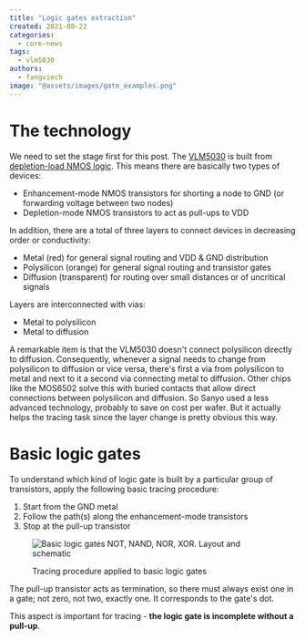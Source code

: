 ```yaml
---
title: "Logic gates extraction"
created: 2021-08-22
categories: 
  - core-news
tags: 
  - vlm5030
authors: 
  - fangviech
image: "@assets/images/gate_examples.png"
---
```


# The technology

We need to set the stage first for this post. The [VLM5030](https://siliconpr0n.org/archive/doku.php?id=ogoun:vlm5030#map) is built from [depletion-load NMOS logic](https://en.wikipedia.org/wiki/Depletion-load_NMOS_logic). This means there are basically two types of devices:

- Enhancement-mode NMOS transistors for shorting a node to GND (or forwarding voltage between two nodes)
- Depletion-mode NMOS transistors to act as pull-ups to VDD

In addition, there are a total of three layers to connect devices in decreasing order or conductivity:

- Metal (red) for general signal routing and VDD & GND distribution
- Polysilicon (orange) for general signal routing and transistor gates
- Diffusion (transparent) for routing over small distances or of uncritical signals

Layers are interconnected with vias:

- Metal to polysilicon
- Metal to diffusion

A remarkable item is that the VLM5030 doesn't connect polysilicon directly to diffusion. Consequently, whenever a signal needs to change from polysilicon to diffusion or vice versa, there's first a via from polysilicon to metal and next to it a second via connecting metal to diffusion. Other chips like the MOS6502 solve this with buried contacts that allow direct connections between polysilicon and diffusion. So Sanyo used a less advanced technology, probably to save on cost per wafer. But it actually helps the tracing task since the layer change is pretty obvious this way.

# Basic logic gates

To understand which kind of logic gate is built by a particular group of transistors, apply the following basic tracing procedure:

1. Start from the GND metal
2. Follow the path(s) along the enhancement-mode transistors
3. Stop at the pull-up transistor

<figure>

![Basic logic gates NOT, NAND, NOR, XOR. Layout and schematic](@assets/images/gate_examples.png)

<figcaption>Tracing procedure applied to basic logic gates</figcaption>
</figure>

The pull-up transistor acts as termination, so there must always exist one in a gate; not zero, not two, exactly one. It corresponds to the gate's dot.

This aspect is important for tracing - **the logic gate is incomplete without a pull-up**.
